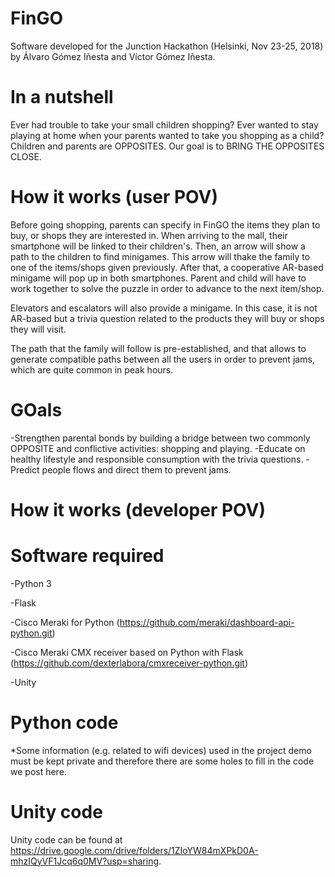 # FinGO
Software developed for the Junction Hackathon (Helsinki, Nov 23-25, 2018) by Álvaro Gómez Iñesta and Víctor Gómez Iñesta.

# In a nutshell
Ever had trouble to take your small children shopping? Ever wanted to stay playing at home when your parents wanted to take you shopping as a child? Children and parents are OPPOSITES. Our goal is to BRING THE OPPOSITES CLOSE.

# How it works (user POV)
Before going shopping, parents can specify in FinGO the items they plan to buy, or shops they are interested in. When arriving to the mall, their smartphone will be linked to their children's. Then, an arrow will show a path to the children to find minigames. This arrow will thake the family to one of the items/shops given previously. After that, a cooperative AR-based minigame will pop up in both smartphones. Parent and child will have to work together to solve the puzzle in order to advance to the next item/shop.

Elevators and escalators will also provide a minigame. In this case, it is not AR-based but a trivia question related to the products they will buy or shops they will visit. 

The path that the family will follow is pre-established, and that allows to generate compatible paths between all the users in order to prevent jams, which are quite common in peak hours. 

# GOals
  -Strengthen parental bonds by building a bridge between two commonly OPPOSITE and conflictive activities: shopping and playing.
  -Educate on healthy lifestyle and responsible consumption with the trivia questions.
  -Predict people flows and direct them to prevent jams.

# How it works (developer POV)

# Software required
  -Python 3

  -Flask
  
  -Cisco Meraki for Python (https://github.com/meraki/dashboard-api-python.git)
  
  -Cisco Meraki CMX receiver based on Python with Flask (https://github.com/dexterlabora/cmxreceiver-python.git)

  -Unity
  
# Python code
*Some information (e.g. related to wifi devices) used in the project demo must be kept private and therefore there are some holes to fill in the code we post here.

# Unity code
Unity code can be found at https://drive.google.com/drive/folders/1ZIoYW84mXPkD0A-mhzIQyVF1Jcq6q0MV?usp=sharing.
